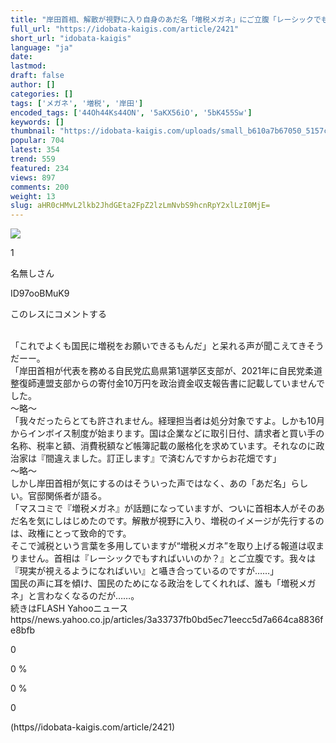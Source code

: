 ```yaml
---
title: "岸田首相、解散が視野に入り自身のあだ名「増税メガネ」にご立腹「レーシックでもすればいいのか」"
full_url: "https://idobata-kaigis.com/article/2421"
short_url: "idobata-kaigis"
language: "ja"
date: 
lastmod: 
draft: false
author: []
categories: []
tags: ['メガネ', '増税', '岸田']
encoded_tags: ['44Oh44Ks44ON', '5aKX56iO', '5bK455Sw']
keywords: []
thumbnail: "https://idobata-kaigis.com/uploads/small_b610a7b67050_5157c2ac02.jpg"
popular: 704
latest: 354
trend: 559
featured: 234
views: 897
comments: 200
weight: 13
slug: aHR0cHMvL2lkb2JhdGEta2FpZ2lzLmNvbS9hcnRpY2xlLzI0MjE=
---
```


![](https://idobata-kaigis.com/uploads/small_b610a7b67050_5157c2ac02.jpg)

<div><p class='text-pink-100 text-sm'><p class='mr-2'>1</p><p class='mr-2'>名無しさん</p><p class='hidden xlinline-block'>ID97ooBMuK9</p></p><p class='flex items-center text-gray-400'><p class='text-xs mdtext-sm hovercursor-pointer'>このレスにコメントする</p></p><p class='tracking-wide break-all text-base'><br>「これでよくも国民に増税をお願いできるもんだ」と呆れる声が聞こえてきそうだーー。<br> 「岸田首相が代表を務める自民党広島県第1選挙区支部が、2021年に自民党柔道整復師連盟支部からの寄付金10万円を政治資金収支報告書に記載していませんでした。<br>～略～<br> 「我々だったらとても許されません。経理担当者は処分対象ですよ。しかも10月からインボイス制度が始まります。国は企業などに取引日付、請求者と買い手の名称、税率と額、消費税額など帳簿記載の厳格化を求めています。それなのに政治家は『間違えました。訂正します』で済むんですからお花畑です」<br>～略～<br>しかし岸田首相が気にするのはそういった声ではなく、あの「あだ名」らしい。官邸関係者が語る。<br> 「マスコミで『増税メガネ』が話題になっていますが、ついに首相本人がそのあだ名を気にしはじめたのです。解散が視野に入り、増税のイメージが先行するのは、政権にとって致命的です。<br> そこで減税という言葉を多用していますが“増税メガネ”を取り上げる報道は収まりません。首相は『レーシックでもすればいいのか？』とご立腹です。我々は『現実が視えるようになればいい』と囁き合っているのですが……」<br> 国民の声に耳を傾け、国民のためになる政治をしてくれれば、誰も「増税メガネ」と言わなくなるのだが……。<br>続きはFLASH Yahooニュース<br>https//news.yahoo.co.jp/articles/3a33737fb0bd5ec71eecc5d7a664ca8836fe8bfb<br></p><p class='flex items-center mr-2 hovercursor-pointer'><p class='pl-1 text-sm mdtext-base'>0</p></p><p class=' w-full h-full bg-gray-200 absolute '></p><p class='text-white text-xs text-center'>0 %</p><p class='text-white text-xs text-center'>0 %</p><p class='flex items-center mr-2 hovercursor-pointer'><p class='pl-1 text-sm mdtext-base'>0</p></p></div>

(https//idobata-kaigis.com/article/2421)
